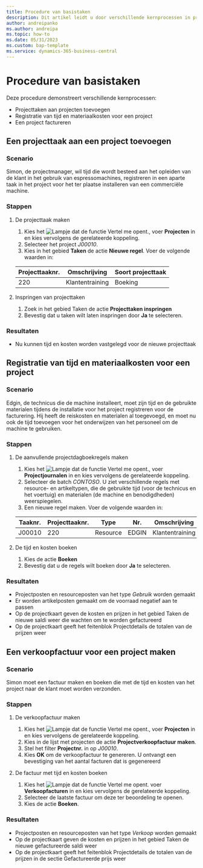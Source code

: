 ```yaml
---
title: Procedure van basistaken
description: Dit artikel leidt u door verschillende kernprocessen in projectmanagement.
author: andreipanko
ms.author: andreipa
ms.topic: how-to
ms.date: 05/31/2023
ms.custom: bap-template
ms.service: dynamics-365-business-central
---
```

# Procedure van basistaken

Deze procedure demonstreert verschillende kernprocessen:

- Projecttaken aan projecten toevoegen
- Registratie van tijd en materiaalkosten voor een project
- Een project factureren

## Een projecttaak aan een project toevoegen

### Scenario  

Simon, de projectmanager, wil tijd die wordt besteed aan het opleiden van de klant in het gebruik van espressomachines, registreren in een aparte taak in het project voor het ter plaatse installeren van een commerciële machine.

### Stappen

1. De projecttaak maken  

    1. Kies het ![Lampje dat de functie Vertel me opent.](../../media/ui-search/search_small.png "Vertel me wat u wilt doen"), voer **Projecten** in en kies vervolgens de gerelateerde koppeling.  
    2. Selecteer het project *J00010*.
    3. Kies in het gebied **Taken** de actie **Nieuwe regel**.  Voer de volgende waarden in:
 
    |Projecttaaknr.|Omschrijving|Soort projecttaak|
    |------------|-----------|-------------|  
    |220|Klantentraining|Boeking|

2. Inspringen van projecttaken
   1. Zoek in het gebied Taken de actie **Projecttaken inspringen**
   2. Bevestig dat u taken wilt laten inspringen door **Ja** te selecteren.

### Resultaten

 - Nu kunnen tijd en kosten worden vastgelegd voor de nieuwe projecttaak

## Registratie van tijd en materiaalkosten voor een project

### Scenario  

Edgin, de technicus die de machine installeert, moet zijn tijd en de gebruikte materialen tijdens de installatie voor het project registreren voor de facturering.  Hij heeft de reiskosten en materialen al toegevoegd, en moet nu ook de tijd toevoegen voor het onderwijzen van het personeel om de machine te gebruiken.

### Stappen

1. De aanvullende projectdagboekregels maken

    1. Kies het ![Lampje dat de functie Vertel me opent.](../../media/ui-search/search_small.png "Vertel me wat u wilt doen"), voer **Projectjournalen** in en kies vervolgens de gerelateerde koppeling.  
    2. Selecteer de batch *CONTOSO*.  U ziet verschillende regels met resource- en artikeltypen, die de gebruikte tijd (voor de technicus en het voertuig) en materialen (de machine en benodigdheden) weerspiegelen.
    3. Een nieuwe regel maken. Voer de volgende waarden in:
 
    |Taaknr.|Projecttaaknr.|Type|Nr.|Omschrijving|Hoeveelheid|
    |-------|------------|----|---|-----------|--------|  
    |J00010|220|Resource|EDGIN|Klantentraining|1|

2. De tijd en kosten boeken
   1. Kies de actie **Boeken**
   2. Bevestig dat u de regels wilt boeken door **Ja** te selecteren.

### Resultaten

 - Projectposten en resourceposten van het type *Gebruik* worden gemaakt
 - Er worden artikelposten gemaakt om de voorraad negatief aan te passen
 - Op de projectkaart geven de kosten en prijzen in het gebied Taken de nieuwe saldi weer die wachten om te worden gefactureerd
 - Op de projectkaart geeft het feitenblok Projectdetails de totalen van de prijzen weer

## Een verkoopfactuur voor een project maken

### Scenario  
Simon moet een factuur maken en boeken die met de tijd en kosten van het project naar de klant moet worden verzonden.

### Stappen
1. De verkoopfactuur maken

    1. Kies het ![Lampje dat de functie Vertel me opent.](../../media/ui-search/search_small.png "Vertel me wat u wilt doen"), voer **Projecten** in en kies vervolgens de gerelateerde koppeling.  
    2. Kies in de lijst met projecten de actie **Projectverkoopfactuur maken**.
    3. Stel het filter **Projectnr.** in op *J00010*.
    4. Kies **OK** om de verkoopfactuur te genereren.  U ontvangt een bevestiging van het aantal facturen dat is gegenereerd

2. De factuur met tijd en kosten boeken
   1. Kies het ![Lampje dat de functie Vertel me opent.](../../media/ui-search/search_small.png "Vertel me wat u wilt doen") voer **Verkoopfacturen** in en kies vervolgens de gerelateerde koppeling.  
   2. Selecteer de laatste factuur om deze ter beoordeling te openen.
   3. Kies de actie **Boeken**.

### Resultaten

 - Projectposten en resourceposten van het type *Verkoop* worden gemaakt
 - Op de projectkaart geven de kosten en prijzen in het gebied Taken de nieuwe gefactureerde saldi weer
 - Op de projectkaart geeft het feitenblok Projectdetails de totalen van de prijzen in de sectie Gefactureerde prijs weer
